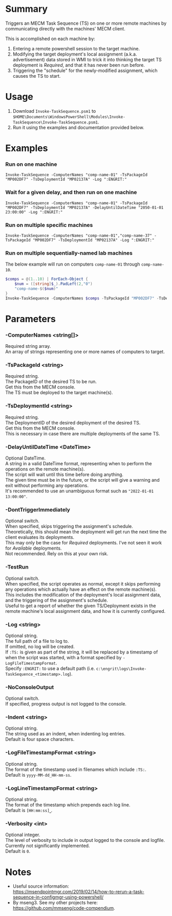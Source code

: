 # Summary
Triggers an MECM Task Sequence (TS) on one or more remote machines by communicating directly with the machines' MECM client.  

This is accomplished on each machine by:  
1. Entering a remote powershell session to the target machine.
2. Modifying the target deployment's local assignment (a.k.a. advertisement) data stored in WMI to trick it into thinking the target TS deployment is _Required_, and that it has never been run before.
3. Triggering the "schedule" for the newly-modified assignment, which causes the TS to start.

# Usage
1. Download `Invoke-TaskSequence.psm1` to `$HOME\Documents\WindowsPowerShell\Modules\Invoke-TaskSequence\Invoke-TaskSequence.psm1`.
2. Run it using the examples and documentation provided below.

# Examples

### Run on one machine
`Invoke-TaskSequence -ComputerNames "comp-name-01" -TsPackageId "MP002DF7" -TsDeploymentId "MP02137A" -Log ":ENGRIT:"`

### Wait for a given delay, and then run on one machine
`Invoke-TaskSequence -ComputerNames "comp-name-01" -TsPackageId "MP002DF7" -TsDeploymentId "MP02137A" -DelayUntilDateTime "2050-01-01 23:00:00" -Log ":ENGRIT:"`

### Run on multiple specific machines
`Invoke-TaskSequence -ComputerNames "comp-name-01","comp-name-37" -TsPackageId "MP002DF7" -TsDeploymentId "MP02137A" -Log ":ENGRIT:"`

### Run on multiple sequentially-named lab machines
The below example will run on computers `comp-name-01` through `comp-name-10`.  
```powershell
$comps = @(1..10) | ForEach-Object {
	$num = ([string]$_).PadLeft(2,"0")
	"comp-name-$($num)"
}
Invoke-TaskSequence -ComputerNames $comps -TsPackageId "MP002DF7" -TsDeploymentId "MP02137A" -Log ":ENGRIT:"
```

# Parameters

### -ComputerNames \<string[]\>
Required string array.  
An array of strings representing one or more names of computers to target.  

### -TsPackageId \<string\>
Required string.  
The PackageID of the desired TS to be run.  
Get this from the MECM console.  
The TS must be deployed to the target machine(s).  

### -TsDeploymentId \<string\>
Required string.  
The DeploymentID of the desired deployment of the desired TS.  
Get this from the MECM console.  
This is necessary in case there are multiple deployments of the same TS.  

### -DelayUntilDateTime \<DateTime\>
Optional DateTime.  
A string in a valid DateTime format, representing when to perform the operations on the remote machine(s).  
The script will wait until this time before doing anything.  
The given time must be in the future, or the script will give a warning and exit without performing any operations.  
It's recommended to use an unambiguous format such as `"2022-01-01 13:00:00"`.  

### -DontTriggerImmediately
Optional switch.  
When specified, skips triggering the assignment's schedule.  
Theoretically, this should mean the deployment will get run the next time the client evaluates its deployments.  
This may only be the case for _Required_ deployments. I've not seen it work for _Available_ deployments.  
Not recommended. Rely on this at your own risk.  

### -TestRun
Optional switch.  
When specified, the script operates as normal, except it skips performing any operations which actually have an effect on the remote machine(s).  
This includes the modification of the deployment's local assignment data, and the triggering of the assignment's schedule.  
Useful to get a report of whether the given TS/Deployment exists in the remote machine's local assignment data, and how it is currently configured.  

### -Log \<string\>
Optional string.  
The full path of a file to log to.  
If omitted, no log will be created.  
If `:TS:` is given as part of the string, it will be replaced by a timestamp of when the script was started, with a format specified by `-LogFileTimestampFormat`.  
Specify `:ENGRIT:` to use a default path (i.e. `c:\engrit\logs\Invoke-TaskSequence_<timestamp>.log`).  

### -NoConsoleOutput
Optional switch.  
If specified, progress output is not logged to the console.  

### -Indent \<string\>
Optional string.  
The string used as an indent, when indenting log entries.  
Default is four space characters.  

### -LogFileTimestampFormat \<string\>
Optional string.  
The format of the timestamp used in filenames which include `:TS:`.  
Default is `yyyy-MM-dd_HH-mm-ss`.  

### -LogLineTimestampFormat \<string\>
Optional string.  
The format of the timestamp which prepends each log line.  
Default is `[HH:mm:ss]⎵`.  

### -Verbosity \<int\>
Optional integer.  
The level of verbosity to include in output logged to the console and logfile.  
Currently not significantly implemented.  
Default is `0`.  

# Notes
- Useful source information: https://msendpointmgr.com/2019/02/14/how-to-rerun-a-task-sequence-in-configmgr-using-powershell/
- By mseng3. See my other projects here: https://github.com/mmseng/code-compendium.
